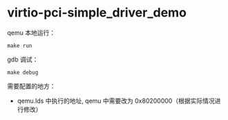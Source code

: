 # virtio-pci-simple_driver_demo


qemu 本地运行：

```
make run
```

gdb 调试：

```
make debug
```

需要配置的地方：

- qemu.lds 中执行的地址, qemu 中需要改为 0x80200000（根据实际情况进行修改）